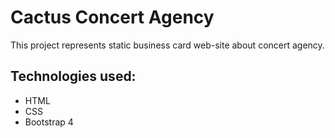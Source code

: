 # Cactus Concert Agency
This project represents static business card web-site about concert agency.

## Technologies used:
- HTML
- CSS
- Bootstrap 4

